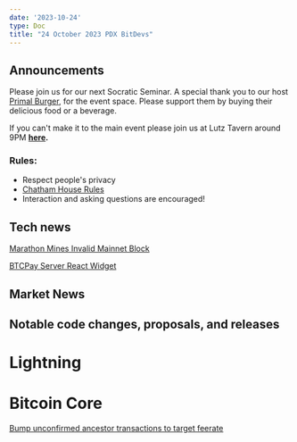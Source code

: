 ```yaml
---
date: '2023-10-24'
type: Doc
title: "24 October 2023 PDX BitDevs"
---
```


## Announcements

Please join us for our next Socratic Seminar. A special thank you to our host <a href="https://dicksprimalburger.com/" data-no-summary>Primal Burger</a>, for the event space. Please support them by buying their delicious food or a beverage.

If you can't make it to the main event please join us at Lutz Tavern around 9PM **<a href="https://www.lutztavern.com/" data-no-summary>here</a>.**

### Rules:
- Respect people's privacy
- [Chatham House Rules](https://www.chathamhouse.org/about-us/chatham-house-rule)
- Interaction and asking questions are encouraged!

## Tech news
[Marathon Mines Invalid Mainnet Block](https://cointelegraph.com/news/bitcoin-mining-firm-marathon-mines-invalid-block-btc)

[BTCPay Server React Widget](https://bitcoinmagazine.com/technical/bitcoin-payment-service-btcpay-server-now-easier-to-integrate-with-react-apps)

## Market News

## Notable code changes, proposals, and releases

# Lightning

# Bitcoin Core
[Bump unconfirmed ancestor transactions to target feerate](https://github.com/bitcoin/bitcoin/pull/26152)
